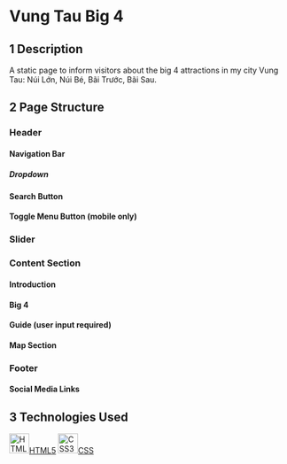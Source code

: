 # Vung Tau Big 4

## 1 Description

A static page to inform visitors about the big 4 attractions in my city Vung Tau: Núi Lớn, Núi Bé, Bãi Trước, Bãi Sau.

## 2 Page Structure

### Header

#### Navigation Bar

##### Dropdown

#### Search Button

#### Toggle Menu Button (mobile only)

### Slider

### Content Section

#### Introduction

#### Big 4

#### Guide (user input required)

#### Map Section

### Footer

#### Social Media Links

## 3 Technologies Used

  <a href="https://developer.mozilla.org/en-US/docs/Glossary/HTML5" target="_blank" rel="noreferrer"><img src="https://raw.githubusercontent.com/danielcranney/readme-generator/main/public/icons/skills/html5-colored.svg" width="36" height="36" alt="HTML5" />HTML5</a>
  <a href="https://www.w3.org/TR/CSS/#css" target="_blank" rel="noreferrer"><img src="https://raw.githubusercontent.com/danielcranney/readme-generator/main/public/icons/skills/css3-colored.svg" width="36" height="36" alt="CSS3" />CSS</a>

